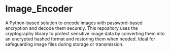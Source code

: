 # Image_Encoder
A Python-based solution to encode images with password-based encryption and decode them securely. This repository uses the cryptography library to protect sensitive image data by converting them into an encrypted hashed format and restoring them when needed. Ideal for safeguarding image files during storage or transmission.
